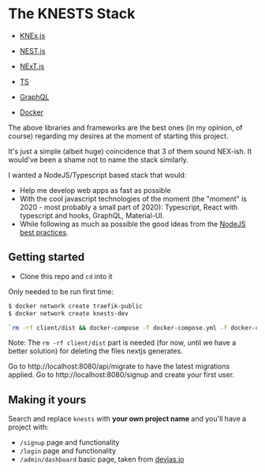 # The KNESTS Stack
* [KNEx.js](http://knexjs.org/)
* [NEST.js](https://nestjs.com/)
* [NExT.js](https://nextjs.org/)
* [TS](https://www.typescriptlang.org/)

* [GraphQL](https://graphql.org/)
* [Docker](https://www.docker.com/)

The above libraries and frameworks are the best ones (in my opinion, of course) regarding my desires at the moment of starting this project. 

It's just a simple (albeit huge) coincidence that 3 of them sound NEX-ish. It would've been a shame not to name the stack similarly.

I wanted a NodeJS/Typescript based stack that would:
* Help me develop web apps as fast as possible
* With the cool javascript technologies of the moment (the "moment" is 2020 - most probably a small part of 2020): Typescript, React with typescript and hooks, GraphQL, Material-UI.
* While following as much as possible the good ideas from the [NodeJS best practices](https://github.com/goldbergyoni/nodebestpractices).


## Getting started
* Clone this repo and `cd` into it

Only needed to be run first time: 

```bash
$ docker network create traefik-public
$ docker network create knests-dev
```

```bash
`rm -rf client/dist && docker-compose -f docker-compose.yml -f docker-compose.dev.yml up --build -V --force-recreate`
```

Note: The `rm -rf client/dist` part is needed (for now, until we have a better solution) for deleting the files  nextjs generates.

Go to http://localhost:8080/api/migrate to have the latest migrations applied.
Go to http://localhost:8080/signup and create your first user.

## Making it yours

Search and replace `knests` with **your own project name** and you'll have a project with:
* `/signup` page and functionality
* `/login` page and functionality
* `/admin/dashboard` basic page, taken from [devias.io](https://devias.io/products/material-react-dashboard)